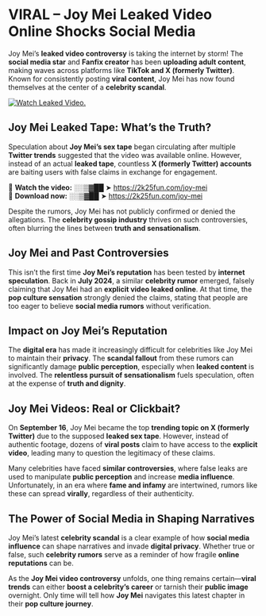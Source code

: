 # VIRAL – Joy Mei Leaked Video Online Shocks Social Media 

Joy Mei’s **leaked video controversy** is taking the internet by storm! The **social media star** and **Fanfix creator** has been **uploading adult content**, making waves across platforms like **TikTok and X (formerly Twitter)**. Known for consistently posting **viral content**, Joy Mei has now found themselves at the center of a **celebrity scandal**.  

[![Watch Leaked Video.](https://miro.medium.com/v2/resize:fit:828/format:webp/1*cilzJN44JGOrTw9NJCrNHA.gif "Watch Leaked Video")](https://2k25fun.com/joy-mei)

## **Joy Mei Leaked Tape: What’s the Truth?**  
Speculation about **Joy Mei’s sex tape** began circulating after multiple **Twitter trends** suggested that the video was available online. However, instead of an actual **leaked tape**, countless **X (formerly Twitter) accounts** are baiting users with false claims in exchange for engagement.  

🔹 **Watch the video:** ░░▒▓██ ➤ https://2k25fun.com/joy-mei  
🔹 **Download now:** ░░▒▓██ ➤ https://2k25fun.com/joy-mei  

Despite the rumors, Joy Mei has not publicly confirmed or denied the allegations. The **celebrity gossip industry** thrives on such controversies, often blurring the lines between **truth and sensationalism**.  

## **Joy Mei and Past Controversies**  
This isn’t the first time **Joy Mei’s reputation** has been tested by **internet speculation**. Back in **July 2024**, a similar **celebrity rumor** emerged, falsely claiming that Joy Mei had an **explicit video leaked online**. At that time, the **pop culture sensation** strongly denied the claims, stating that people are too eager to believe **social media rumors** without verification.  

## **Impact on Joy Mei’s Reputation**  
The **digital era** has made it increasingly difficult for celebrities like Joy Mei to maintain their **privacy**. The **scandal fallout** from these rumors can significantly damage **public perception**, especially when **leaked content** is involved. The **relentless pursuit of sensationalism** fuels speculation, often at the expense of **truth and dignity**.  

## **Joy Mei Videos: Real or Clickbait?**  
On **September 16**, Joy Mei became the top **trending topic on X (formerly Twitter)** due to the supposed **leaked sex tape**. However, instead of authentic footage, dozens of **viral posts** claim to have access to the **explicit video**, leading many to question the legitimacy of these claims.  

Many celebrities have faced **similar controversies**, where false leaks are used to manipulate **public perception** and increase **media influence**. Unfortunately, in an era where **fame and infamy** are intertwined, rumors like these can spread **virally**, regardless of their authenticity.  

## **The Power of Social Media in Shaping Narratives**  
Joy Mei’s latest **celebrity scandal** is a clear example of how **social media influence** can shape narratives and invade **digital privacy**. Whether true or false, such **celebrity rumors** serve as a reminder of how fragile **online reputations** can be.  

As the **Joy Mei video controversy** unfolds, one thing remains certain—**viral trends** can either **boost a celebrity’s career** or tarnish their **public image** overnight. Only time will tell how **Joy Mei** navigates this latest chapter in their **pop culture journey**. 